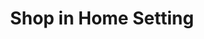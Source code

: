 ---
issetting: true
contenttype: homeshop_setting
title: Shop in Home Setting
onlineshop:
  onlineshoplist:
    - background: transparent
      image: /assets/shop/tokopedia.png
      link: 'https://www.tokopedia.com/herbamojo'
    - background: transparent
      image: /assets/shop/shopee.png
      link: 'https://shopee.co.id/herbamojo7'
    - background: transparent
      image: /assets/shop/shopee.png
      link: 'https://shopee.co.id/herbamojo7'
  slider_option: NORMAL
offlineshop:
  offlineshoplist:
    - background: transparent
      image: /assets/watson.png
      link: ''
    - background: transparent
      image: /assets/ranch-market.png
      link: ''
    - background: transparent
      image: /assets/farmers-market.png
      link: ''
    - background: transparent
      image: /assets/apotekroxy.png
      link: ''
    - background: transparent
      image: /assets/aeon.png
      link: ''
  slider_option: NORMAL
---